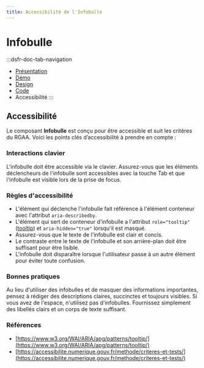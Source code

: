 ```yaml
---
title: Accessibilité de l'Infobulle
---
```

# Infobulle

:::dsfr-doc-tab-navigation
- [Présentation](../index.md)
- [Démo](../demo/index.md)
- [Design](../design/index.md)
- [Code](../code/index.md)
- Accessibilité
:::

## Accessibilité

Le composant **Infobulle** est conçu pour être accessible et suit les critères du RGAA. Voici les points clés d’accessibilité à prendre en compte :

### Interactions clavier

L'infobulle doit être accessible via le clavier. Assurez-vous que les éléments déclencheurs de l'infobulle sont accessibles avec la touche Tab et que l'infobulle est visible lors de la prise de focus.

### Règles d'accessibilité

- L'élément qui déclenche l'infobulle fait référence à l'élément conteneur avec l'attribut `aria-describedby`.
- L'élément qui sert de conteneur d'infobulle a l'attribut `role="tooltip"` ([tooltip](https://w3c.github.io/aria/#tooltip)) et `aria-hidden="true"` lorsqu'il est masqué.
- Assurez-vous que le texte de l'infobulle est clair et concis.
- Le contraste entre le texte de l'infobulle et son arrière-plan doit être suffisant pour être lisible.
- L'infobulle doit disparaître lorsque l'utilisateur passe à un autre élément pour éviter toute confusion.

### Bonnes pratiques
Au lieu d'utiliser des infobulles et de masquer des informations importantes, pensez à rédiger des descriptions claires, succinctes et toujours visibles. Si vous avez de l'espace, n'utilisez pas d'infobulles. Fournissez simplement des libellés clairs et un corps de texte suffisant.

### Références

- [https://www.w3.org/WAI/ARIA/apg/patterns/tooltip/](https://www.w3.org/WAI/ARIA/apg/patterns/tooltip/)
- [https://accessibilite.numerique.gouv.fr/methode/criteres-et-tests/](https://accessibilite.numerique.gouv.fr/methode/criteres-et-tests/)
